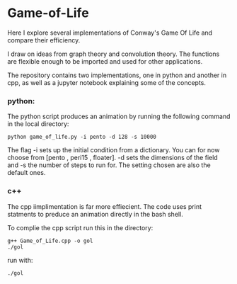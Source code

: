 

# Game-of-Life
Here I explore several implementations of Conway's Game Of Life and compare their efficiency.

I draw on ideas from graph theory and convolution theory. The functions are flexible enough to
be imported and used for other applications.

The repository contains two implementations, one in python and another in cpp, as well as a jupyter notebook explaining some of the concepts.

### python:

The python script produces an animation by running the following command in the local directory:


```console
python game_of_life.py -i pento -d 128 -s 10000

```
The flag -i sets up the initial condition from a dictionary. You can for now choose from [pento , peri15 , floater]. -d sets the dimensions of the field and -s the number of steps to run for. The setting chosen are also the default ones.

### c++

The cpp iimplimentation is far more effiecient. The code uses print statments to preduce an animation directly in the bash shell.

To complie the cpp script run this in the directory:

```console
g++ Game_of_Life.cpp -o gol
./gol
```

run with:

```console
./gol

```



